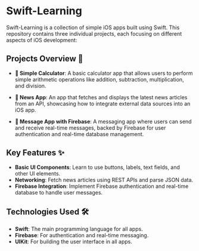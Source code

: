 # Swift-Learning

Swift-Learning is a collection of simple iOS apps built using Swift. This repository contains three individual projects, each focusing on different aspects of iOS development:

## Projects Overview 📱

- **🧮 Simple Calculator**: A basic calculator app that allows users to perform simple arithmetic operations like addition, subtraction, multiplication, and division.
  
- **📰 News App**: An app that fetches and displays the latest news articles from an API, showcasing how to integrate external data sources into an iOS app.

- **💬 Message App with Firebase**: A messaging app where users can send and receive real-time messages, backed by Firebase for user authentication and real-time database management.

## Key Features ✨

- **Basic UI Components**: Learn to use buttons, labels, text fields, and other UI elements.
- **Networking**: Fetch news articles using REST APIs and parse JSON data.
- **Firebase Integration**: Implement Firebase authentication and real-time database to handle user messages.
  
## Technologies Used 🛠️

- **Swift**: The main programming language for all apps.
- **Firebase**: For authentication and real-time messaging.
- **UIKit**: For building the user interface in all apps.


